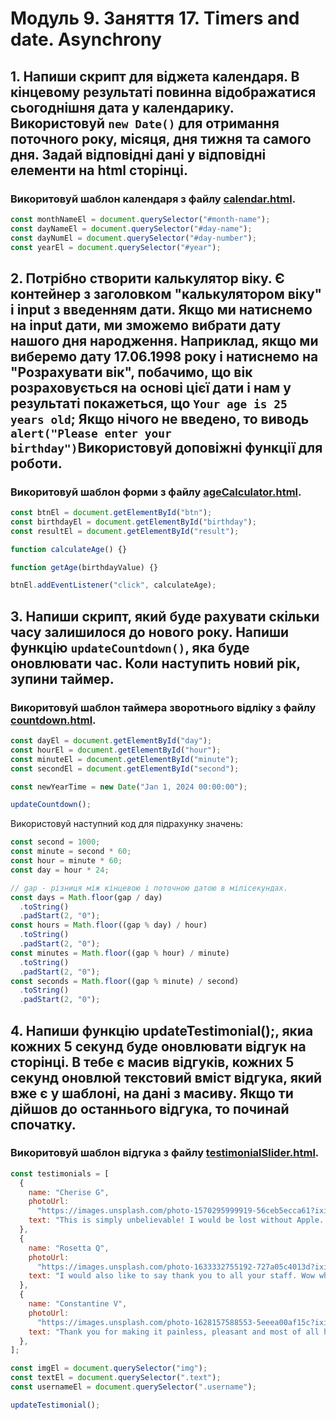 # Модуль 9. Заняття 17. Timers and date. Asynchrony

## 1. Напиши скрипт для віджета календаря. В кінцевому результаті повинна відображатися сьогоднішня дата у календарику. Використовуй `new Date()` для отримання поточного року, місяця, дня тижня та самого дня. Задай відповідні дані у відповідні елементи на html сторінці.

### Викоритовуй шаблон календаря з файлу [calendar.html](./calendar.html).

```js
const monthNameEl = document.querySelector("#month-name");
const dayNameEl = document.querySelector("#day-name");
const dayNumEl = document.querySelector("#day-number");
const yearEl = document.querySelector("#year");
```

## 2. Потрібно створити калькулятор віку. Є контейнер з заголовком "калькулятором віку" і input з введенням дати. Якщо ми натиснемо на input дати, ми зможемо вибрати дату нашого дня народження. Наприклад, якщо ми виберемо дату 17.06.1998 року і натиснемо на "Розрахувати вік", побачимо, що вік розраховується на основі цієї дати і нам у результаті покажеться, що `Your age is 25 years old`; Якщо нічого не введено, то виводь `alert("Please enter your birthday")`Використовуй доповіжні функції для роботи.

### Викоритовуй шаблон форми з файлу [ageCalculator.html](./ageCalculator.html).

```js
const btnEl = document.getElementById("btn");
const birthdayEl = document.getElementById("birthday");
const resultEl = document.getElementById("result");

function calculateAge() {}

function getAge(birthdayValue) {}

btnEl.addEventListener("click", calculateAge);
```

## 3. Напиши скрипт, який буде рахувати скільки часу залишилося до нового року. Напиши функцію `updateCountdown()`, яка буде оновлювати час. Коли наступить новий рік, зупини таймер.

### Викоритовуй шаблон таймера зворотнього відліку з файлу [countdown.html](./countdown.html).

```js
const dayEl = document.getElementById("day");
const hourEl = document.getElementById("hour");
const minuteEl = document.getElementById("minute");
const secondEl = document.getElementById("second");

const newYearTime = new Date("Jan 1, 2024 00:00:00");

updateCountdown();
```

Використовуй наступний код для підрахунку значень:

```js
const second = 1000;
const minute = second * 60;
const hour = minute * 60;
const day = hour * 24;

// gap - різниця між кінцевою і поточною датою в мілісекундах.
const days = Math.floor(gap / day)
  .toString()
  .padStart(2, "0");
const hours = Math.floor((gap % day) / hour)
  .toString()
  .padStart(2, "0");
const minutes = Math.floor((gap % hour) / minute)
  .toString()
  .padStart(2, "0");
const seconds = Math.floor((gap % minute) / second)
  .toString()
  .padStart(2, "0");
```

## 4. Напиши функцію updateTestimonial();, якиа кожних 5 секунд буде оновлювати відгук на сторінці. В тебе є масив відгуків, кожних 5 секунд оновлюй текстовий вміст відгука, який вже є у шаблоні, на дані з масиву. Якщо ти дійшов до останнього відгука, то починай спочатку.

### Викоритовуй шаблон відгука з файлу [testimonialSlider.html](./testimonialSlider.html).

```js
const testimonials = [
  {
    name: "Cherise G",
    photoUrl:
      "https://images.unsplash.com/photo-1570295999919-56ceb5ecca61?ixid=MnwxMjA3fDB8MHxwaG90by1wYWdlfHx8fGVufDB8fHx8&ixlib=rb-1.2.1&auto=format&fit=crop&w=880&q=80",
    text: "This is simply unbelievable! I would be lost without Apple. The very best. Not able to tell you how happy I am with Apple.",
  },
  {
    name: "Rosetta Q",
    photoUrl:
      "https://images.unsplash.com/photo-1633332755192-727a05c4013d?ixid=MnwxMjA3fDB8MHxwaG90by1wYWdlfHx8fGVufDB8fHx8&ixlib=rb-1.2.1&auto=format&fit=crop&w=880&q=80",
    text: "I would also like to say thank you to all your staff. Wow what great service, I love it! Apple impressed me on multiple levels.",
  },
  {
    name: "Constantine V",
    photoUrl:
      "https://images.unsplash.com/photo-1628157588553-5eeea00af15c?ixid=MnwxMjA3fDB8MHxwaG90by1wYWdlfHx8fGVufDB8fHx8&ixlib=rb-1.2.1&auto=format&fit=crop&w=880&q=80",
    text: "Thank you for making it painless, pleasant and most of all hassle free! I wish I would have thought of it first. The very best.",
  },
];

const imgEl = document.querySelector("img");
const textEl = document.querySelector(".text");
const usernameEl = document.querySelector(".username");

updateTestimonial();
```
